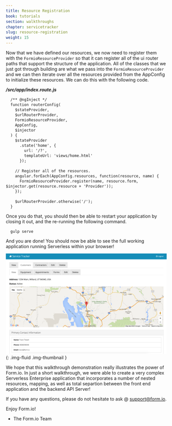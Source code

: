 ```yaml
---
title: Resource Registration
book: tutorials
section: walkthroughs
chapter: servicetracker
slug: resource-registration
weight: 15
---
```

Now that we have defined our resources, we now need to register them with the ```FormioResourceProvider``` so that it can register all of the ui router paths that support the structure of the application. All of the classes that we just got through building are what we pass into the ```FormioResourceProvider``` and we can then iterate over all the resources provided from the AppConfig to initialize these resources. We can do this with the following code.

***/src/app/index.route.js***

```
  /** @ngInject */
  function routerConfig(
    $stateProvider,
    $urlRouterProvider,
    FormioResourceProvider,
    AppConfig,
    $injector
  ) {
    $stateProvider
      .state('home', {
        url: '/?',
        templateUrl: 'views/home.html'
      });

    // Register all of the resources.
    angular.forEach(AppConfig.resources, function(resource, name) {
      FormioResourceProvider.register(name, resource.form, $injector.get(resource.resource + 'Provider'));
    });

    $urlRouterProvider.otherwise('/');
  }
```

Once you do that, you should then be able to restart your application by closing it out, and the re-running the following command.

```
  gulp serve
```

And you are done!  You should now be able to see the full working application running Serverless within your browser!

![](/assets/img/tutorials/walkthroughs/servicetracker/app-running.png){: .img-fluid .img-thumbnail }

We hope that this walkthrough demonstration really illustrates the power of Form.io. In just a short walkthrough, we were able to create a very complex Serverless Enterprise application that incorporates a number of nested resources, mapping, as well as total separtion between the front end application and the backend API Server!

If you have any questions, please do not hesitate to ask @ support@form.io.

Enjoy Form.io!

- The Form.io Team
